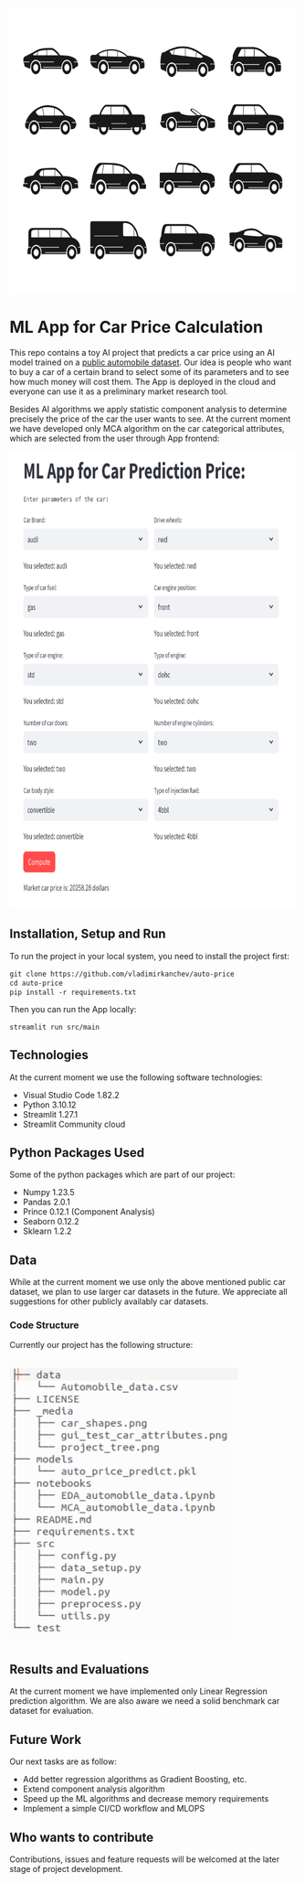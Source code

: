 <div align="center">
  <img src="/_media/car_shapes.png" width="800" height="500">
</div>
 
# ML App for Car Price Calculation
This repo contains a toy AI project that predicts a car price using an AI model trained on a [public automobile dataset](https://www.kaggle.com/datasets/toramky/automobile-dataset/). Our idea is people who want to buy a car of a certain brand to select some of its parameters and to see how much money will cost them. The App is deployed in the cloud and everyone can use it as a preliminary market research tool. 

Besides AI algorithms we apply statistic component analysis to determine precisely the price of the car the user wants to see. At the current moment we have developed only MCA algorithm on the car categorical attributes, which are selected from the user through App frontend:

<div align="center">
  <img src="/_media/gui_test_car_attributes.png" width="700" height="800">
</div>

## Installation, Setup and Run

To run the project in your local system, you need to install the project first:
```
git clone https://github.com/vladimirkanchev/auto-price
cd auto-price
pip install -r requirements.txt
```

Then you can run the App locally:
```
streamlit run src/main
```

## Technologies

At the current moment we use the following software technologies:
    
- Visual Studio Code 1.82.2
- Python 3.10.12
- Streamlit 1.27.1
- Streamlit Community cloud
     
    
## Python Packages Used
    
Some of the python packages which are part of our project:

- Numpy 1.23.5
- Pandas 2.0.1
- Prince 0.12.1 (Component Analysis)
- Seaborn 0.12.2 
- Sklearn 1.2.2
   
    
## Data
    
While at the current moment we use only the above mentioned public car dataset, we plan to use larger car datasets in the future. We appreciate all suggestions for other publicly availably car datasets. 

    
### Code Structure

   Currently our project has the following structure:
   
   <img src="/_media/project_tree.png" width="400" height="500">  


## Results and Evaluations

At the current moment we have implemented only Linear Regression prediction algorithm. We are also aware we need a solid benchmark car dataset for  evaluation.

    
## Future Work

Our next tasks are as follow:
   
- Add better regression algorithms as Gradient Boosting, etc.
- Extend component analysis algorithm
- Speed up the ML algorithms and decrease memory requirements
- Implement a simple CI/CD workflow and MLOPS
    
## Who wants to contribute

Contributions, issues and feature requests will be welcomed at the later stage of project development. 


